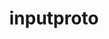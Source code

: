 ---
title: "inputproto"
layout: cache
category: package
meta: {"versions": ["2.3.2"], "compilers": ["gcc@8.3.1", "gcc@9.3.0", "gcc@8.1.0", "gcc@7.5.0", "gcc@7.3.1", "gcc@8.4.1", "gcc@7.3.0", "gcc@10.3.0"]}
spec_files: 
 - "inputproto@2.3.2%gcc@9.3.0 arch=linux-ubuntu20.04-x86_64": spec-0.json
 - "inputproto@2.3.2%gcc@8.3.1 arch=linux-rhel8-x86_64": spec-1.json
 - "inputproto@2.3.2%gcc@9.3.0 arch=linux-ubuntu20.04-ppc64le": spec-2.json
 - "inputproto@2.3.2%gcc@7.5.0 arch=linux-ubuntu18.04-x86_64": spec-3.json
 - "inputproto@2.3.2%gcc@8.1.0 arch=linux-rhel7-x86_64": spec-4.json
 - "inputproto@2.3.2%gcc@8.3.1 arch=linux-rhel8-ppc64le": spec-5.json
 - "inputproto@2.3.2%gcc@9.3.0 arch=linux-rhel7-x86_64": spec-6.json
 - "inputproto@2.3.2%gcc@10.3.0 arch=linux-ubuntu21.04-x86_64": spec-7.json
 - "inputproto@2.3.2%gcc@7.5.0 arch=linux-ubuntu18.04-ppc64le": spec-8.json
 - "inputproto@2.3.2%gcc@7.3.1 arch=linux-amzn2-x86_64": spec-9.json
 - "inputproto@2.3.2%gcc@9.3.0 arch=linux-rhel7-ppc64le": spec-10.json
 - "inputproto@2.3.2%gcc@9.3.0 arch=cray-cnl7-haswell": spec-11.json
 - "inputproto@2.3.2%gcc@8.4.1 arch=linux-rhel8-x86_64": spec-12.json
 - "inputproto@2.3.2%gcc@7.3.0 arch=linux-rhel7-ppc64le": spec-13.json
 - "inputproto@2.3.2%gcc@7.3.0 arch=linux-ubuntu18.04-ppc64le": spec-14.json
 - "inputproto@2.3.2%gcc@7.3.0 arch=linux-centos7-ppc64le": spec-15.json
 - "inputproto@2.3.2%gcc@7.3.0 arch=linux-ubuntu18.04-x86_64": spec-16.json
 - "inputproto@2.3.2%gcc@7.3.0 arch=linux-rhel8-x86_64": spec-17.json
 - "inputproto@2.3.2%gcc@7.3.0 arch=linux-centos8-x86_64": spec-18.json
 - "inputproto@2.3.2%gcc@7.3.0 arch=linux-centos7-x86_64": spec-19.json
 - "inputproto@2.3.2%gcc@7.3.0 arch=linux-rhel7-x86_64": spec-20.json

---